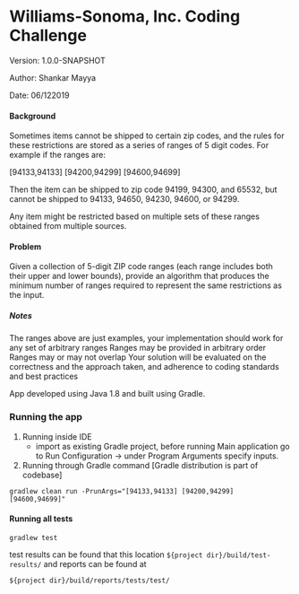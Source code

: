 # Williams-Sonoma, Inc. Coding Challenge

Version: 1.0.0-SNAPSHOT

Author: Shankar Mayya

Date: 06/122019


#### Background
Sometimes items cannot be shipped to certain zip codes, and the rules for these restrictions are stored as a series of ranges of 5 digit codes. For example if the ranges are:

[94133,94133] [94200,94299] [94600,94699]

Then the item can be shipped to zip code 94199, 94300, and 65532, but cannot be shipped to 94133, 94650, 94230, 94600, or 94299.

Any item might be restricted based on multiple sets of these ranges obtained from multiple sources.

#### Problem
Given a collection of 5-digit ZIP code ranges (each range includes both their upper and lower bounds), provide an algorithm that produces the minimum number of ranges required to represent the same restrictions as the input.

##### Notes
The ranges above are just examples, your implementation should work for any set of arbitrary ranges
Ranges may be provided in arbitrary order
Ranges may or may not overlap
Your solution will be evaluated on the correctness and the approach taken, and adherence to coding standards and best practices

App developed using Java 1.8 and built using Gradle.

### Running the app

1. Running inside IDE
   - import as existing Gradle project, before running Main application go to Run Configuration -> under Program Arguments specify inputs.
1. Running through Gradle command [Gradle distribution is part of codebase]
```
gradlew clean run -PrunArgs="[94133,94133] [94200,94299] [94600,94699]"
```

#### Running all tests
```
gradlew test
```

test results can be found that this location `${project dir}/build/test-results/` and reports can be found at
 
 `${project dir}/build/reports/tests/test/`

